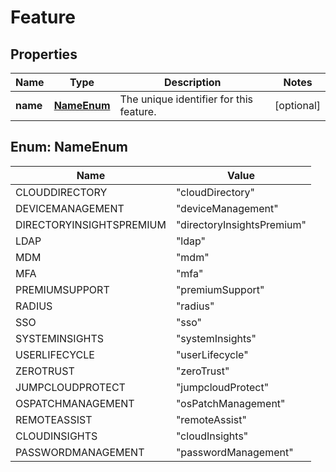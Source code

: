 # Feature

## Properties
Name | Type | Description | Notes
------------ | ------------- | ------------- | -------------
**name** | [**NameEnum**](#NameEnum) | The unique identifier for this feature. |  [optional]

<a name="NameEnum"></a>
## Enum: NameEnum
Name | Value
---- | -----
CLOUDDIRECTORY | &quot;cloudDirectory&quot;
DEVICEMANAGEMENT | &quot;deviceManagement&quot;
DIRECTORYINSIGHTSPREMIUM | &quot;directoryInsightsPremium&quot;
LDAP | &quot;ldap&quot;
MDM | &quot;mdm&quot;
MFA | &quot;mfa&quot;
PREMIUMSUPPORT | &quot;premiumSupport&quot;
RADIUS | &quot;radius&quot;
SSO | &quot;sso&quot;
SYSTEMINSIGHTS | &quot;systemInsights&quot;
USERLIFECYCLE | &quot;userLifecycle&quot;
ZEROTRUST | &quot;zeroTrust&quot;
JUMPCLOUDPROTECT | &quot;jumpcloudProtect&quot;
OSPATCHMANAGEMENT | &quot;osPatchManagement&quot;
REMOTEASSIST | &quot;remoteAssist&quot;
CLOUDINSIGHTS | &quot;cloudInsights&quot;
PASSWORDMANAGEMENT | &quot;passwordManagement&quot;
